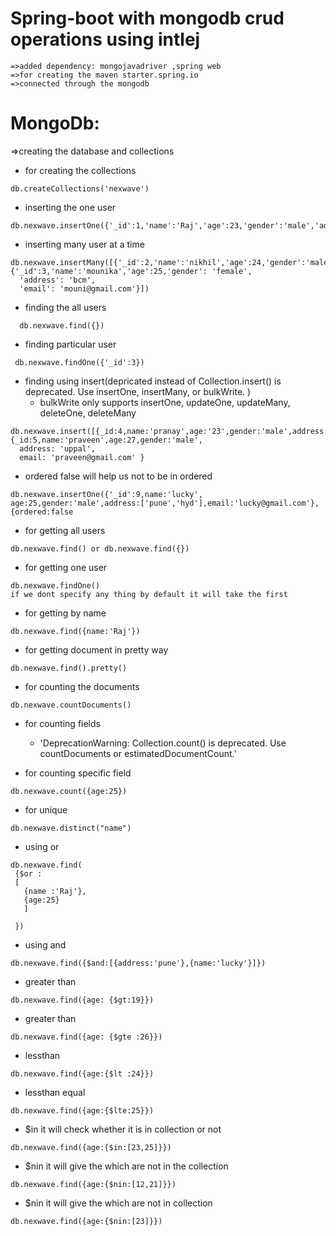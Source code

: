 # Spring-boot with mongodb crud operations using intlej
```
=>added dependency: mongojavadriver ,spring web
=>for creating the maven starter.spring.io
=>connected through the mongodb
```

# MongoDb:


=>creating the database and collections

- for creating the collections
```
db.createCollections('nexwave')
```

- inserting the one user
```
db.nexwave.insertOne({'_id':1,'name':'Raj','age':23,'gender':'male','address':'chaitnyapuri','email':'raj@gmail.com'})
```
- inserting many user at a time
```
db.nexwave.insertMany([{'_id':2,'name':'nikhil','age':24,'gender':'male','address':'karimnagar','email':'nikki@gmail.com'},{'_id':3,'name':'mounika','age':25,'gender': 'female',
  'address': 'bcm',
  'email': 'mouni@gmail.com'}])
 ```
  - finding the  all users

```
  db.nexwave.find({})
```
- finding particular user
```
 db.nexwave.findOne({'_id':3})
```
- finding using insert(depricated instead of Collection.insert() is deprecated. Use insertOne, insertMany, or bulkWrite. )
    - bulkWrite only supports insertOne, updateOne, updateMany, deleteOne, deleteMany

```
db.nexwave.insert([{_id:4,name:'pranay',age:'23',gender:'male',address:'nagole',email:'pranay@gmail.com'},{_id:5,name:'praveen',age:27,gender:'male', 
  address: 'uppal',
  email: 'praveen@gmail.com' }
 ```
 - ordered false will help us not to be in ordered
 ```
 db.nexwave.insertOne({'_id':9,name:'lucky',
 age:25,gender:'male',address:['pune','hyd'],email:'lucky@gmail.com'},{ordered:false
 ```

 - for getting all users
 ```
 db.nexwave.find() or db.nexwave.find({})
 ```
 - for getting one user
 ```
db.nexwave.findOne()
if we dont specify any thing by default it will take the first
 ```
 - for getting by name

 ```
 db.nexwave.find({name:'Raj'})
 ```
 - for getting document in pretty way
 ```
 db.nexwave.find().pretty()
 ```
 - for counting the documents
 ```
 db.nexwave.countDocuments()
 ```
 - for counting fields
    - 'DeprecationWarning: Collection.count() is deprecated. Use countDocuments or estimatedDocumentCount.'

- for counting specific field
 ```
 db.nexwave.count({age:25})

 ```
 - for unique 
 ```
 db.nexwave.distinct("name")
 ```
 - using or

 ```
 db.nexwave.find(
  {$or :
  [
    {name :'Raj'},
    {age:25}
    ]
    
  })
  ```
  - using and
  ```
  db.nexwave.find({$and:[{address:'pune'},{name:'lucky'}]})
  ```
  - greater than
  ```
  db.nexwave.find({age: {$gt:19}})
  ```
  - greater than
  ```
  db.nexwave.find({age: {$gte :26}})

  ```
  - lessthan
  ```
  db.nexwave.find({age:{$lt :24}})
  ```
  - lessthan equal

  ```
  db.nexwave.find({age:{$lte:25}})
  ```
  - $in it will check whether it is in collection or not
  ```
  db.nexwave.find({age:{$in:[23,25]}})
  ```
  - $nin it will give the which are not in the collection
  ```
  db.nexwave.find({age:{$nin:[12,21]}})
  ```
  - $nin it will give the which are not in collection
  ```
  db.nexwave.find({age:{$nin:[23]}})
  ```